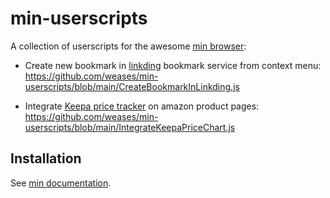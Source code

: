 # min-userscripts

A collection of userscripts for the awesome [min browser](https://minbrowser.org/):

- Create new bookmark in [linkding](https://github.com/sissbruecker/linkding) bookmark service from context menu: <https://github.com/weases/min-userscripts/blob/main/CreateBookmarkInLinkding.js>

- Integrate [Keepa price tracker](https://www.keepa.com) on amazon product pages: <https://github.com/weases/min-userscripts/blob/main/IntegrateKeepaPriceChart.js>

## Installation

See [min documentation](https://github.com/minbrowser/min/wiki/userscripts).
